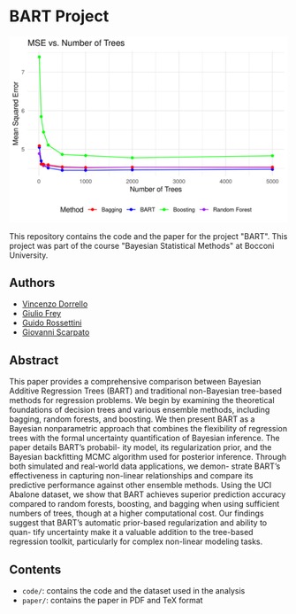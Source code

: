 # BART Project

![Mean Squared Error for different number of trees](outputs/mse_plot.png)

This repository contains the code and the paper for the project "BART". This project was part of the course "Bayesian Statistical Methods" at Bocconi University.

## Authors

- [Vincenzo Dorrello](https://github.com/vincenzodorrello)
- [Giulio Frey](https://github.com/giuliofrey)
- [Guido Rossettini](https://github.com/guidorossettini)
- [Giovanni Scarpato](https://github.com/giovanniscarpato)

## Abstract

This paper provides a comprehensive comparison between Bayesian Additive Regression
Trees (BART) and traditional non-Bayesian tree-based methods for regression problems.
We begin by examining the theoretical foundations of decision trees and various ensemble
methods, including bagging, random forests, and boosting. We then present BART as a
Bayesian nonparametric approach that combines the flexibility of regression trees with the
formal uncertainty quantification of Bayesian inference. The paper details BART’s probabil-
ity model, its regularization prior, and the Bayesian backfitting MCMC algorithm used for
posterior inference. Through both simulated and real-world data applications, we demon-
strate BART’s effectiveness in capturing non-linear relationships and compare its predictive
performance against other ensemble methods. Using the UCI Abalone dataset, we show
that BART achieves superior prediction accuracy compared to random forests, boosting,
and bagging when using sufficient numbers of trees, though at a higher computational cost.
Our findings suggest that BART’s automatic prior-based regularization and ability to quan-
tify uncertainty make it a valuable addition to the tree-based regression toolkit, particularly
for complex non-linear modeling tasks.

## Contents

- `code/`: contains the code and the dataset used in the analysis
- `paper/`: contains the paper in PDF and TeX format
